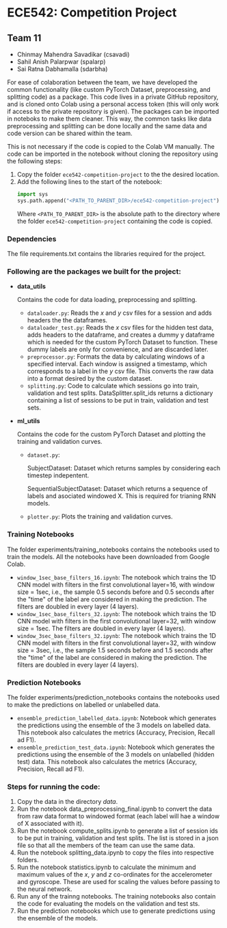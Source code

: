 # ECE542: Competition Project

## Team 11
- Chinmay Mahendra Savadikar (csavadi)
- Sahil Anish Palarpwar (spalarp)
- Sai Ratna Dabhamalla (sdarbha)

For ease of colaboration between the team, we have developed the common functionality (like custom PyTorch Dataset, preprocessing, and splitting code) as a package. This code lives in a private GitHub repository, and is cloned onto Colab using a personal access token (this will only work if access to the private repository is given). The packages can be imported in noteboks to make them cleaner. This way, the common tasks like data preprocessing and splitting can be done locally and the same data and code version can be shared within the team. 

This is not necessary if the code is copied to the Colab VM manually. The code can be imported in the notebook without cloning the repository using the following steps:
1. Copy the folder ```ece542-competition-project``` to the the desired location.
2. Add the following lines to the start of the notebook:
   ```python
   import sys
   sys.path.append("<PATH_TO_PARENT_DIR>/ece542-competition-project")
   ```
   Where ```<PATH_TO_PARENT_DIR>``` is the absolute path to the directory where the folder ```ece542-competition-project``` containing the code is copied.

### Dependencies
The file requirements.txt contains the libraries required for the project.

### Following are the packages we built for the project:
- **data_utils**
  
  Contains the code for data loading, preprocessing and splitting.
  - ```dataloader.py```: Reads the *x* and *y* csv files for a session and adds headers the the dataframes.
  - ```dataloader_test.py```: Reads the *x* csv files for the hidden test data, adds headers to the dataframe, and creates a dummy y dataframe which is needed for the custom PyTorch Dataset to function. These dummy labels are only for convenience, and are discarded later.
  - ```preprocessor.py```: Formats the data by calculating windows of a specified interval. Each window is assigned a timestamp, which corresponds to a label in the *y* csv file. This converts the raw data into a format desired by the custom dataset.
  - ```splitting.py```: Code to calculate which sessions go into train, validation and test splits. DataSplitter.split_ids returns a dictionary containing a list of sessions to be put in train, validation and test sets.

- **ml_utils**
  
  Contains the code for the custom PyTorch Dataset and plotting the training and validation curves.

  - ```dataset.py```:
      
      SubjectDataset: Dataset which returns samples by considering each timestep indepentent.
      
      SequentialSubjectDataset: Dataset which returns a sequence of labels and asociated windowed X. This is required for trianing RNN models.

  - ```plotter.py```: Plots the training and validation curves.


### Training Notebooks
The folder experiments/training_notebooks contains the notebooks used to train the models. All the notebooks have been downloaded from Google Colab.

- ```window_1sec_base_filters_16.ipynb```: The notebook which trains the 1D CNN model with filters in the first convolutional layer=16, with window size = 1sec, i.e., the sample 0.5 seconds before and 0.5 seconds after the "time" of the label are considered in making the prediction. The filters are doubled in every layer (4 layers).
- ```window_1sec_base_filters_32.ipynb```: The notebook which trains the 1D CNN model with filters in the first convolutional layer=32, with window size = 1sec. The filters are doubled in every layer (4 layers).
- ```window_3sec_base_filters_32.ipynb```: The notebook which trains the 1D CNN model with filters in the first convolutional layer=32, with window size = 3sec, i.e., the sample 1.5 seconds before and 1.5 seconds after the "time" of the label are considered in making the prediction. The filters are doubled in every layer (4 layers).

### Prediction Notebooks
The folder experiments/prediction_notebooks contains the notebooks used to make the predictions on labelled or unlabelled data.

- ```ensemble_prediction_labelled_data.ipynb```: Notebook which generates the predictions using the ensemble of the 3 models on labelled data. This notebook also calculates the metrics (Accuracy, Precision, Recall ad F1).
- ```ensemble_prediction_test_data.ipynb```: Notebook which generates the predictions using the ensemble of the 3 models on unlabelled (hidden test) data. This notebook also calculates the metrics (Accuracy, Precision, Recall ad F1).

### Steps for running the code:
1. Copy the data in the directory *data*.
2. Run the notebook data_preprocessing_final.ipynb to convert the data from raw data format to windowed format (each label will hae a window of X associated with it).
3. Run the notebook compute_splits.ipynb to generate a list of session ids to be put in training, validation and test splits. The list is stored in a json file so that all the members of the team can use the same data.
4. Run the notebook splitting_data.ipynb to copy the files into respective folders.
5. Run the notebook statistics.ipynb to calculate the minimum and maximum values of the *x*, *y* and *z* co-ordinates for the accelerometer and gyroscope. These are used for scaling the values before passing to the neural network.
6. Run any of the trainng notebooks. The training notebooks also contain the code for evaluating the models on the validation and test sts.
7. Run the prediction notebooks which use to generate predictions using the ensemble of the models.
